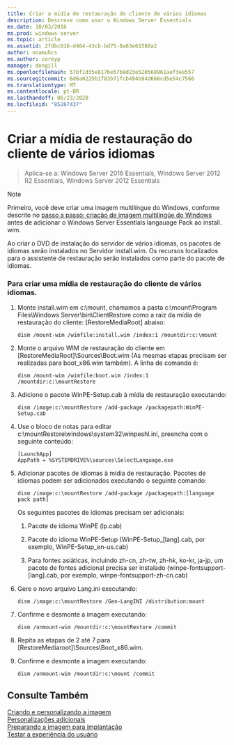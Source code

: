 ```yaml
---
title: Criar a mídia de restauração do cliente de vários idiomas
description: Descreve como usar o Windows Server Essentials
ms.date: 10/03/2016
ms.prod: windows-server
ms.topic: article
ms.assetid: 2fdbc016-d464-43cb-bd75-8a63e61588a2
author: nnamuhcs
ms.author: coreyp
manager: dongill
ms.openlocfilehash: 57bf1d35e817be57b8d23e520568961aef3ee557
ms.sourcegitcommit: 6d6a0225b1f83b71fcb494b94d666cd5e54c7566
ms.translationtype: MT
ms.contentlocale: pt-BR
ms.lasthandoff: 06/23/2020
ms.locfileid: "85267437"
---
```

# <a name="build-multi-language-client-restore-media"></a>Criar a mídia de restauração do cliente de vários idiomas

>Aplica-se a: Windows Server 2016 Essentials, Windows Server 2012 R2 Essentials, Windows Server 2012 Essentials

> [!NOTE]
>  Primeiro, você deve criar uma imagem multilíngue do Windows, conforme descrito no [passo a passo: criação de imagem multilíngüe do Windows](https://technet.microsoft.com/library/jj126995) antes de adicionar o Windows Server Essentials langauage Pack ao install. wim.  
  
 Ao criar o DVD de instalação do servidor de vários idiomas, os pacotes de idiomas serão instalados no Servidor install.wim. Os recursos localizados para o assistente de restauração serão instalados como parte do pacote de idiomas.  
  
### <a name="to-build-a-multi-language-client-restore-media"></a>Para criar uma mídia de restauração do cliente de vários idiomas.  
  
1.  Monte install.wim em c:\mount, chamamos a pasta c:\mount\Program Files\Windows Server\bin\ClientRestore como a raiz da mídia de restauração do cliente: [RestoreMediaRoot] abaixo:  
  
    ```  
    dism /mount-wim /wimfile:install.wim /index:1 /mountdir:c:\mount  
    ```  
  
2.  Monte o arquivo WIM de restauração do cliente em [RestoreMediaRoot]\Sources\Boot.wim (As mesmas etapas precisam ser realizadas para boot_x86.wim também). A linha de comando é:  
  
    ```  
    dism /mount-wim /wimfile:boot.wim /index:1 /mountdir:c:\mountRestore  
    ```  
  
3.  Adicione o pacote WinPE-Setup.cab à mídia de restauração executando:  
  
    ```  
    dism /image:c:\mountRestore /add-package /packagepath:WinPE-Setup.cab  
    ```  
  
4.  Use o bloco de notas para editar c:\mountRestore\windows\system32\winpeshl.ini, preencha com o seguinte conteúdo:  
  
    ```  
    [LaunchApp]  
    AppPath = %SYSTEMDRIVE%\sources\SelectLanguage.exe  
    ```  
  
5.  Adicionar pacotes de idiomas à mídia de restauração. Pacotes de idiomas podem ser adicionados executando o seguinte comando:  
  
    ```  
    dism /image:c:\mountRestore /add-package /packagepath:[language pack path]  
    ```  
  
     Os seguintes pacotes de idiomas precisam ser adicionais:  
  
    1.  Pacote de idioma WinPE (lp.cab)  
  
    2.  Pacote do idioma WinPE-Setup (WinPE-Setup_[lang].cab, por exemplo, WinPE-Setup_en-us.cab)  
  
    3.  Para fontes asiáticas, incluindo zh-cn, zh-tw, zh-hk, ko-kr, ja-jp, um pacote de fontes adicional precisa ser instalado (winpe-fontsupport-[lang].cab, por exemplo, winpe-fontsupport-zh-cn.cab)  
  
6.  Gere o novo arquivo Lang.ini executando:  
  
    ```  
    dism /image:c:\mountRestore /Gen-LangINI /distribution:mount  
    ```  
  
7.  Confirme e desmonte a imagem executando:  
  
    ```  
    dism /unmount-wim /mountdir:c:\mountRestore /commit  
    ```  
  
8.  Repita as etapas de 2 até 7 para [RestoreMediaroot]\Sources\Boot_x86.wim.  
  
9. Confirme e desmonte a imagem executando:  
  
    ```  
    dism /unmount-wim /mountdir:c:\mount /commit  
    ```  
  
## <a name="see-also"></a>Consulte Também  

 [Criando e personalizando a imagem](Creating-and-Customizing-the-Image.md)   
 [Personalizações adicionais](Additional-Customizations.md)   
 [Preparando a imagem para implantação](Preparing-the-Image-for-Deployment.md)   
 [Testar a experiência do usuário](Testing-the-Customer-Experience.md)

